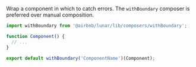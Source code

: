Wrap a component in which to catch errors. The `withBoundary` composer is preferred over manual
composition.

```jsx static
import withBoundary from '@airbnb/lunar/lib/composers/withBoundary';

function Component() {
  // ...
}

export default withBoundary('ComponentName')(Component);
```
